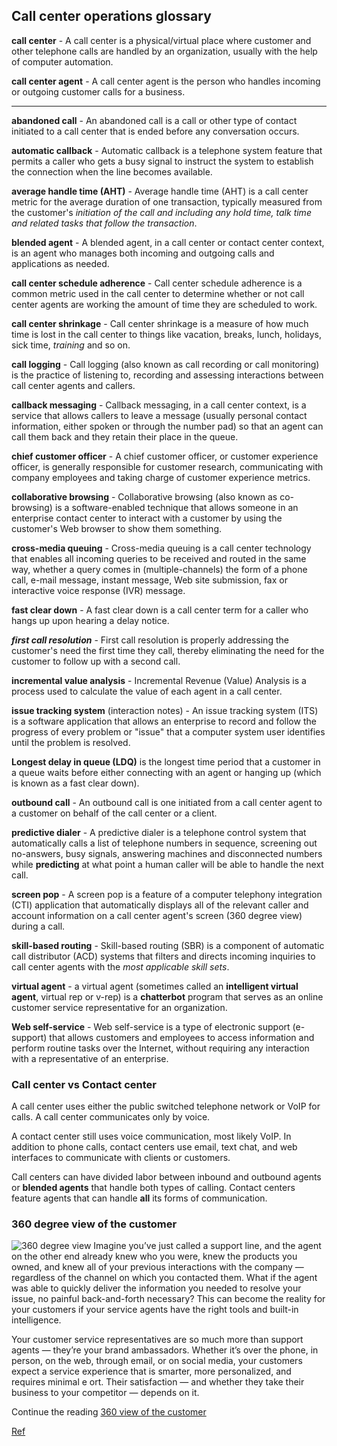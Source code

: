 ## Call center operations glossary 

**call center** - A call center is a physical/virtual place where customer and other telephone calls are handled by an organization, usually with  the help of computer automation.

**call center agent** - A call center agent is the person who handles incoming or outgoing customer calls for a business.

----


**abandoned call** - An abandoned call is a call or other type of contact initiated to a call center that is ended before any conversation occurs.

**automatic callback** - Automatic callback is a telephone system feature that permits a caller who gets a busy signal to instruct the system to establish the connection when the line becomes available.

**average handle time (AHT)** - Average handle time (AHT) is a call center metric for the average duration of one transaction, typically measured from the customer's *initiation of the call and including any hold time, talk time and related tasks that follow the transaction*.

**blended agent** - A blended agent, in a call center or contact center context, is an agent who manages both incoming and outgoing calls and applications as needed.



**call center schedule adherence** - Call center schedule adherence is a common metric used in the call center to determine whether or not call center agents are working the amount of time they are scheduled to work.

**call center shrinkage** - Call center shrinkage is a measure of how much time is lost in the call center to things like vacation, breaks, lunch, holidays, sick time, *training* and so on.

**call logging** - Call logging (also known as call recording or call monitoring) is the practice of listening to, recording and assessing interactions between call center agents and callers.

**callback messaging** - Callback messaging, in a call center context, is a service that allows callers to leave a message (usually personal contact information, either spoken or through the number pad) so that an agent can call them back and they retain their place in the queue.

**chief customer officer** - A chief customer officer, or customer experience officer, is generally responsible for customer research, communicating with company employees and taking charge of customer experience metrics.

**collaborative browsing** - Collaborative browsing (also known as co-browsing) is a software-enabled technique that allows someone in an enterprise contact center to interact with a customer by using the customer's Web browser to show them something.

**cross-media queuing** - Cross-media queuing is a call center technology that enables all incoming queries to be received and routed in the same way, whether a query comes in (multiple-channels) the form of a phone call, e-mail message, instant message, Web site submission, fax or interactive voice response (IVR) message.

**fast clear down** - A fast clear down is a call center term for a caller who hangs up upon hearing a delay notice.

***first call resolution*** -  First call resolution is properly addressing the customer's need the first time they call, thereby eliminating the need for the customer to follow up with a second call.

**incremental value analysis** - Incremental Revenue (Value) Analysis is a process used to calculate the value of each agent in a call center.

**issue tracking system**  (interaction notes) - An issue tracking system (ITS) is a software application that allows an enterprise to record and follow the progress of every problem or "issue" that a computer system user identifies until the problem is resolved.

**Longest delay in queue (LDQ)** is the longest time period that a customer in a queue waits before either connecting with an agent or hanging up (which is known as a fast clear down).

**outbound call** - An outbound call is one initiated from a call center agent to a customer on behalf of the call center or a client.

**predictive dialer** - A predictive dialer is a telephone control system that automatically calls a list of telephone numbers in sequence, screening out no-answers, busy signals, answering machines and disconnected numbers while **predicting** at what point a human caller will be able to handle the next call.

**screen pop** - A screen pop is a feature of a computer telephony integration (CTI) application that automatically displays all of the relevant caller and account information on a call center agent's screen (360 degree view) during a call.

**skill-based routing** - Skill-based routing (SBR) is a component of automatic call distributor (ACD) systems that filters and directs incoming inquiries to call center agents with the *most applicable skill sets*.

**virtual agent** - a virtual agent (sometimes called an **intelligent virtual agent**, virtual rep or v-rep) is a **chatterbot** program that serves as an online customer service representative for an organization.

**Web self-service** - Web self-service is a type of electronic support (e-support) that allows customers and employees to access information and perform routine tasks over the Internet, without requiring any interaction with a representative of an enterprise.


### Call center vs Contact center

A call center uses either the public switched telephone network or VoIP for calls. A call center communicates only by voice.

A contact center still uses voice communication, most likely VoIP. In addition to phone calls, contact centers use email, text chat, and web interfaces to communicate with clients or customers.

Call centers can have divided labor between inbound and outbound agents or **blended agents** that handle both types of calling. Contact centers feature agents that can handle **all** its forms of communication.


### 360 degree view of the customer

![360 degree view](https://secure.sfdcstatic.com/common/assets/images/360-Thumb.jpg)
Imagine you’ve just called a support line, and the agent
on the other end already knew who you were, knew
the products you owned, and knew all of your previous interactions with the company — 
regardless of the channel on which you contacted them. 
What if the agent was able to quickly deliver the information you needed to resolve your issue, no painful back-and-forth necessary? This can become the reality for your customers if your service agents have the right tools and built-in intelligence.

Your customer service representatives are so much more than support agents — they’re your brand ambassadors. Whether it’s over the phone, in person, on the web, through email, or on social media, your customers expect a service experience that is smarter, more personalized, and requires minimal e ort. Their satisfaction — and whether they take their business to your competitor — depends on it.

Continue the reading [360 view of the customer](https://secure.sfdcstatic.com/assets/pdf/misc/360-Degree_View_Of_Your_Customer.pdf)


[Ref](http://whatis.techtarget.com/reference/Call-Center-Terms-Glossary)
